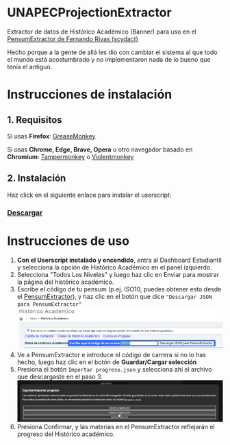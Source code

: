 # UNAPECProjectionExtractor

Extractor de datos de Histórico Académico (Banner) para uso en el [PensumExtractor de Fernando Rivas (scydact)](https://scydact.github.io/pensum-extractor/)

Hecho porque a la gente de allá les dio con cambiar el sistema al que todo el mundo está acostumbrado y no implementaron nada de lo bueno que tenía el antiguo.

# Instrucciones de instalación
## 1. Requisitos
Si usas **Firefox**: [GreaseMonkey](https://addons.mozilla.org/es/firefox/addon/greasemonkey/)

Si usas **Chrome, Edge, Brave, Opera** u otro navegador basado en **Chromium**: [Tampermonkey](https://chrome.google.com/webstore/detail/tampermonkey/dhdgffkkebhmkfjojejmpbldmpobfkfo?hl=es) o [Violentmonkey](https://chrome.google.com/webstore/detail/violentmonkey/jinjaccalgkegednnccohejagnlnfdag)

## 2. Instalación
Haz click en el siguiente enlace para instalar el userscript:
### [Descargar](https://raw.githubusercontent.com/GlitchyPSIX/UNAPECProjectionExtractor/dominant/historico.user.js)

 
# Instrucciones de uso
1. **Con el Userscript instalado y encendido**, entra al Dashboard Estudiantil y selecciona la opción de Histórico Académico en el panel izquierdo.
2. Selecciona "Todos Los Niveles" y luego haz clic en Enviar para mostrar la página del histórico académico.
3. Escribe el código de tu pensum (p.ej. ISO10, puedes obtener esto desde el [PensumExtractor](https://scydact.github.io/pensum-extractor/)), y haz clic en el botón que dice `"Descargar JSON para PensumExtractor"`<br />
![Interfaz 1](https://raw.githubusercontent.com/GlitchyPSIX/UNAPECProjectionExtractor/dominant/github/1.png)
4. Ve a PensumExtractor e introduce el código de carrera si no lo has hecho, luego haz clic en el botón de **Guardar/Cargar selección**
5. Presiona el botón `Importar progreso.json` y selecciona ahí el archivo que descargaste en el paso 3.<br />
![Interfaz 2](https://raw.githubusercontent.com/GlitchyPSIX/UNAPECProjectionExtractor/dominant/github/2.png)
6. Presiona Confirmar, y las materias en el PensumExtractor reflejarán el progreso del Histórico académico.